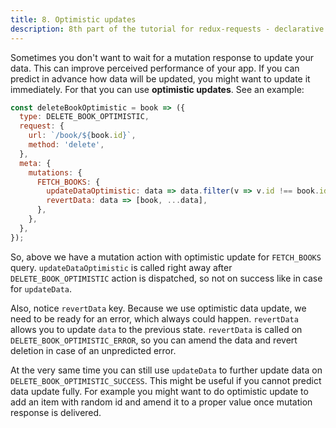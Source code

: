```yaml
---
title: 8. Optimistic updates
description: 8th part of the tutorial for redux-requests - declarative AJAX requests and automatic network state management for single-page applications
---
```


Sometimes you don't want to wait for a mutation response to update your data. This
can improve perceived performance of your app. If you can predict in advance how data will be updated,
you might want to update it immediately. For that you can use **optimistic updates**.
See an example:

```js
const deleteBookOptimistic = book => ({
  type: DELETE_BOOK_OPTIMISTIC,
  request: {
    url: `/book/${book.id}`,
    method: 'delete',
  },
  meta: {
    mutations: {
      FETCH_BOOKS: {
        updateDataOptimistic: data => data.filter(v => v.id !== book.id),
        revertData: data => [book, ...data],
      },
    },
  },
});
```

So, above we have a mutation action with optimistic update for `FETCH_BOOKS` query.
`updateDataOptimistic` is called right away after `DELETE_BOOK_OPTIMISTIC` action is dispatched,
so not on success like in case for `updateData`.

Also, notice `revertData` key. Because we use optimistic data update, we need to be ready for an error, which
always could happen. `revertData` allows you to update `data` to the previous state.
`revertData` is called on `DELETE_BOOK_OPTIMISTIC_ERROR`,
so you can amend the data and revert deletion in case of an unpredicted error.

At the very same time you can still use `updateData` to further update data on `DELETE_BOOK_OPTIMISTIC_SUCCESS`.
This might be useful if you cannot predict data update fully. For example you might
want to do optimistic update to add an item with random id and amend it to a proper
value once mutation response is delivered.
